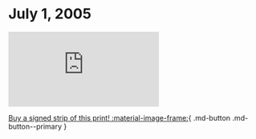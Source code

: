 # July 1, 2005

![](https://www.achewood.com/comic.php?date=07012005)

[Buy a signed strip of this print! :material-image-frame:](https://achewood-holiday-pop-up.myshopify.com/products/strip#07012005){ .md-button .md-button--primary }
